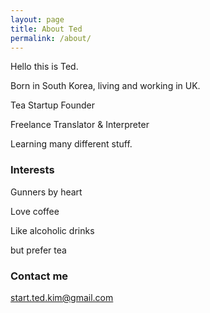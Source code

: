 ```yaml
---
layout: page
title: About Ted
permalink: /about/
---
```


Hello this is Ted.

Born in South Korea, living and working in UK.

Tea Startup Founder

Freelance Translator & Interpreter

Learning many different stuff.

### Interests

Gunners by heart

Love coffee

Like alcoholic drinks

but prefer tea

### Contact me 

[start.ted.kim@gmail.com](mailto:start.ted.kim@gmail.com)
